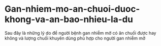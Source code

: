 # Gan-nhiem-mo-an-chuoi-duoc-khong-va-an-bao-nhieu-la-du
Sau đây là những lý do để người bệnh gan nhiễm mỡ có ăn chuối được hay không và lượng chuối khuyên dùng phù hợp cho người gan nhiễm mỡ
